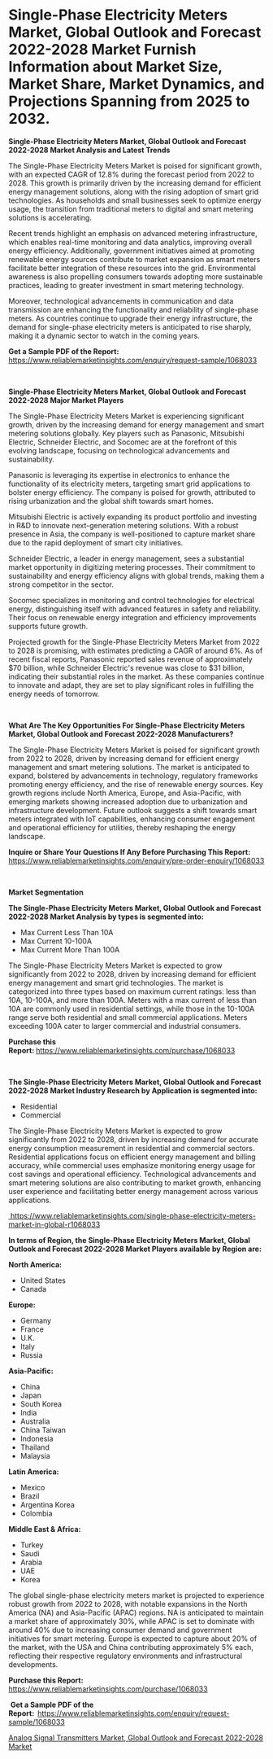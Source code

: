 <p><h1>Single-Phase Electricity Meters Market, Global Outlook and Forecast 2022-2028 Market Furnish Information about Market Size, Market Share, Market Dynamics, and Projections Spanning from 2025 to 2032.</h1></p><p><strong>Single-Phase Electricity Meters Market, Global Outlook and Forecast 2022-2028 Market Analysis and Latest Trends</strong></p>
<p><p>The Single-Phase Electricity Meters Market is poised for significant growth, with an expected CAGR of 12.8% during the forecast period from 2022 to 2028. This growth is primarily driven by the increasing demand for efficient energy management solutions, along with the rising adoption of smart grid technologies. As households and small businesses seek to optimize energy usage, the transition from traditional meters to digital and smart metering solutions is accelerating.</p><p>Recent trends highlight an emphasis on advanced metering infrastructure, which enables real-time monitoring and data analytics, improving overall energy efficiency. Additionally, government initiatives aimed at promoting renewable energy sources contribute to market expansion as smart meters facilitate better integration of these resources into the grid. Environmental awareness is also propelling consumers towards adopting more sustainable practices, leading to greater investment in smart metering technology.</p><p>Moreover, technological advancements in communication and data transmission are enhancing the functionality and reliability of single-phase meters. As countries continue to upgrade their energy infrastructure, the demand for single-phase electricity meters is anticipated to rise sharply, making it a dynamic sector to watch in the coming years.</p></p>
<p><strong>Get a Sample PDF of the Report:&nbsp;</strong> <a href="https://www.reliablemarketinsights.com/enquiry/request-sample/1068033?utm_campaign=2179&utm_medium=2&utm_source=Github&utm_content=ia&utm_term=21032025&utm_id=single-phase-electricity-meters-market-global-outlook-and-forecast-2022-2028">https://www.reliablemarketinsights.com/enquiry/request-sample/1068033</a></p>
<p>&nbsp;</p>
<p><strong>Single-Phase Electricity Meters Market, Global Outlook and Forecast 2022-2028 Major Market Players</strong></p>
<p><p>The Single-Phase Electricity Meters Market is experiencing significant growth, driven by the increasing demand for energy management and smart metering solutions globally. Key players such as Panasonic, Mitsubishi Electric, Schneider Electric, and Socomec are at the forefront of this evolving landscape, focusing on technological advancements and sustainability.</p><p>Panasonic is leveraging its expertise in electronics to enhance the functionality of its electricity meters, targeting smart grid applications to bolster energy efficiency. The company is poised for growth, attributed to rising urbanization and the global shift towards smart homes.</p><p>Mitsubishi Electric is actively expanding its product portfolio and investing in R&D to innovate next-generation metering solutions. With a robust presence in Asia, the company is well-positioned to capture market share due to the rapid deployment of smart city initiatives.</p><p>Schneider Electric, a leader in energy management, sees a substantial market opportunity in digitizing metering processes. Their commitment to sustainability and energy efficiency aligns with global trends, making them a strong competitor in the sector.</p><p>Socomec specializes in monitoring and control technologies for electrical energy, distinguishing itself with advanced features in safety and reliability. Their focus on renewable energy integration and efficiency improvements supports future growth.</p><p>Projected growth for the Single-Phase Electricity Meters Market from 2022 to 2028 is promising, with estimates predicting a CAGR of around 6%. As of recent fiscal reports, Panasonic reported sales revenue of approximately $70 billion, while Schneider Electric's revenue was close to $31 billion, indicating their substantial roles in the market. As these companies continue to innovate and adapt, they are set to play significant roles in fulfilling the energy needs of tomorrow.</p></p>
<p>&nbsp;</p>
<p><strong>What Are The Key Opportunities For Single-Phase Electricity Meters Market, Global Outlook and Forecast 2022-2028 Manufacturers?</strong></p>
<p><p>The Single-Phase Electricity Meters Market is poised for significant growth from 2022 to 2028, driven by increasing demand for efficient energy management and smart metering solutions. The market is anticipated to expand, bolstered by advancements in technology, regulatory frameworks promoting energy efficiency, and the rise of renewable energy sources. Key growth regions include North America, Europe, and Asia-Pacific, with emerging markets showing increased adoption due to urbanization and infrastructure development. Future outlook suggests a shift towards smart meters integrated with IoT capabilities, enhancing consumer engagement and operational efficiency for utilities, thereby reshaping the energy landscape.</p></p>
<p><strong>Inquire or Share Your Questions If Any Before Purchasing This Report:</strong> <a href="https://www.reliablemarketinsights.com/enquiry/pre-order-enquiry/1068033?utm_campaign=2179&utm_medium=2&utm_source=Github&utm_content=ia&utm_term=21032025&utm_id=single-phase-electricity-meters-market-global-outlook-and-forecast-2022-2028">https://www.reliablemarketinsights.com/enquiry/pre-order-enquiry/1068033</a></p>
<p>&nbsp;</p>
<p><strong>Market Segmentation</strong></p>
<p><strong>The Single-Phase Electricity Meters Market, Global Outlook and Forecast 2022-2028 Market Analysis by types is segmented into:</strong></p>
<p><ul><li>Max Current Less Than 10A</li><li>Max Current 10-100A</li><li>Max Current More Than 100A</li></ul></p>
<p><p>The Single-Phase Electricity Meters Market is expected to grow significantly from 2022 to 2028, driven by increasing demand for efficient energy management and smart grid technologies. The market is categorized into three types based on maximum current ratings: less than 10A, 10-100A, and more than 100A. Meters with a max current of less than 10A are commonly used in residential settings, while those in the 10-100A range serve both residential and small commercial applications. Meters exceeding 100A cater to larger commercial and industrial consumers.</p></p>
<p><strong>Purchase this Report:&nbsp;</strong><a href="https://www.reliablemarketinsights.com/purchase/1068033?utm_campaign=2179&utm_medium=2&utm_source=Github&utm_content=ia&utm_term=21032025&utm_id=single-phase-electricity-meters-market-global-outlook-and-forecast-2022-2028">https://www.reliablemarketinsights.com/purchase/1068033</a></p>
<p>&nbsp;</p>
<p><strong>The Single-Phase Electricity Meters Market, Global Outlook and Forecast 2022-2028 Market Industry Research by Application is segmented into:</strong></p>
<p><ul><li>Residential</li><li>Commercial</li></ul></p>
<p><p>The Single-Phase Electricity Meters Market is expected to grow significantly from 2022 to 2028, driven by increasing demand for accurate energy consumption measurement in residential and commercial sectors. Residential applications focus on efficient energy management and billing accuracy, while commercial uses emphasize monitoring energy usage for cost savings and operational efficiency. Technological advancements and smart metering solutions are also contributing to market growth, enhancing user experience and facilitating better energy management across various applications.</p></p>
<p><a href="https://www.reliablemarketinsights.com/single-phase-electricity-meters-market-in-global-r1068033?utm_campaign=2179&utm_medium=2&utm_source=Github&utm_content=ia&utm_term=21032025&utm_id=single-phase-electricity-meters-market-global-outlook-and-forecast-2022-2028">&nbsp;https://www.reliablemarketinsights.com/single-phase-electricity-meters-market-in-global-r1068033</a></p>
<p><strong>In terms of Region, the Single-Phase Electricity Meters Market, Global Outlook and Forecast 2022-2028 Market Players available by Region are:</strong></p>
<p>
    <p> <strong> North America: </strong>
        <ul>
            <li>United States</li>
            <li>Canada</li>
        </ul>
        </p> 
    <p> <strong> Europe: </strong>
        <ul>
            <li>Germany</li>
            <li>France</li>
            <li>U.K.</li>
            <li>Italy</li>
            <li>Russia</li>
        </ul>
        </p> 
    <p> <strong> Asia-Pacific: </strong>
        <ul>
            <li>China</li>
            <li>Japan</li>
            <li>South Korea</li>
            <li>India</li>
            <li>Australia</li>
            <li>China Taiwan</li>
            <li>Indonesia</li>
            <li>Thailand</li>
            <li>Malaysia</li>
        </ul>
        </p> 
    <p> <strong> Latin America: </strong>
        <ul>
            <li>Mexico</li>
            <li>Brazil</li>
            <li>Argentina Korea</li>
            <li>Colombia</li>
        </ul>
        </p> 
    <p> <strong> Middle East & Africa: </strong>
        <ul>
            <li>Turkey</li>
            <li>Saudi</li>
            <li>Arabia</li>
            <li>UAE</li>
            <li>Korea</li>
        </ul>
    </p>
    </p>
<p><p>The global single-phase electricity meters market is projected to experience robust growth from 2022 to 2028, with notable expansions in the North America (NA) and Asia-Pacific (APAC) regions. NA is anticipated to maintain a market share of approximately 30%, while APAC is set to dominate with around 40% due to increasing consumer demand and government initiatives for smart metering. Europe is expected to capture about 20% of the market, with the USA and China contributing approximately 5% each, reflecting their respective regulatory environments and infrastructural developments.</p></p>
<p><strong>Purchase this Report: </strong><a href="https://www.reliablemarketinsights.com/purchase/1068033?utm_campaign=2179&utm_medium=2&utm_source=Github&utm_content=ia&utm_term=21032025&utm_id=single-phase-electricity-meters-market-global-outlook-and-forecast-2022-2028">https://www.reliablemarketinsights.com/purchase/1068033</a></p>
<p>&nbsp;<strong>Get a Sample PDF of the Report:&nbsp;&nbsp;</strong><a href="https://www.reliablemarketinsights.com/enquiry/request-sample/1068033?utm_campaign=2179&utm_medium=2&utm_source=Github&utm_content=ia&utm_term=21032025&utm_id=single-phase-electricity-meters-market-global-outlook-and-forecast-2022-2028">https://www.reliablemarketinsights.com/enquiry/request-sample/1068033</a></p>
<p><strong></strong></p>
<p><p><a href="https://github.com/gerdabatiskzv9/Market-Research-Report-List-1/blob/main/analog-signal-transmitters-market-global-outlook-and-forecast-2022-2028-market.md?utm_campaign=2179&utm_medium=2&utm_source=Github&utm_content=ia&utm_term=21032025&utm_id=single-phase-electricity-meters-market-global-outlook-and-forecast-2022-2028">Analog Signal Transmitters Market, Global Outlook and Forecast 2022-2028 Market</a></p></p>